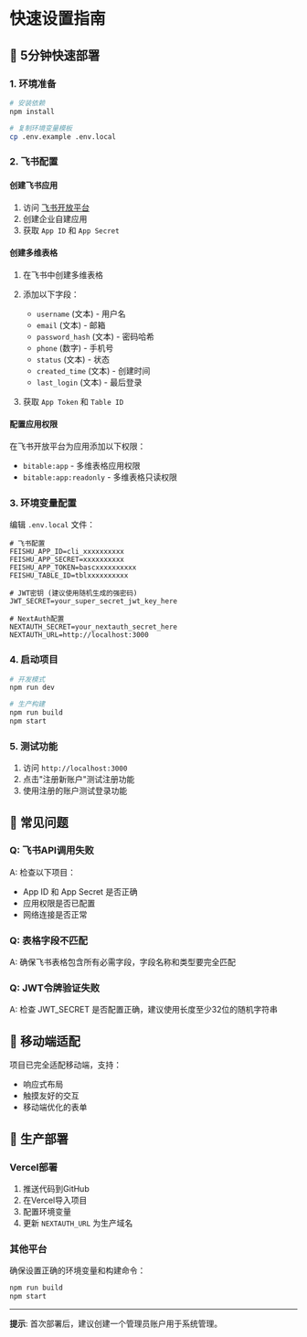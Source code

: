 # 快速设置指南

## 🚀 5分钟快速部署

### 1. 环境准备
```bash
# 安装依赖
npm install

# 复制环境变量模板
cp .env.example .env.local
```

### 2. 飞书配置

#### 创建飞书应用
1. 访问 [飞书开放平台](https://open.feishu.cn/)
2. 创建企业自建应用
3. 获取 `App ID` 和 `App Secret`

#### 创建多维表格
1. 在飞书中创建多维表格
2. 添加以下字段：
   - `username` (文本) - 用户名
   - `email` (文本) - 邮箱
   - `password_hash` (文本) - 密码哈希
   - `phone` (数字) - 手机号
   - `status` (文本) - 状态
   - `created_time` (文本) - 创建时间
   - `last_login` (文本) - 最后登录

3. 获取 `App Token` 和 `Table ID`

#### 配置应用权限
在飞书开放平台为应用添加以下权限：
- `bitable:app` - 多维表格应用权限
- `bitable:app:readonly` - 多维表格只读权限

### 3. 环境变量配置

编辑 `.env.local` 文件：

```env
# 飞书配置
FEISHU_APP_ID=cli_xxxxxxxxxx
FEISHU_APP_SECRET=xxxxxxxxxx
FEISHU_APP_TOKEN=bascxxxxxxxxxx
FEISHU_TABLE_ID=tblxxxxxxxxxx

# JWT密钥 (建议使用随机生成的强密码)
JWT_SECRET=your_super_secret_jwt_key_here

# NextAuth配置
NEXTAUTH_SECRET=your_nextauth_secret_here
NEXTAUTH_URL=http://localhost:3000
```

### 4. 启动项目

```bash
# 开发模式
npm run dev

# 生产构建
npm run build
npm start
```

### 5. 测试功能

1. 访问 `http://localhost:3000`
2. 点击"注册新账户"测试注册功能
3. 使用注册的账户测试登录功能

## 🔧 常见问题

### Q: 飞书API调用失败
A: 检查以下项目：
- App ID 和 App Secret 是否正确
- 应用权限是否已配置
- 网络连接是否正常

### Q: 表格字段不匹配
A: 确保飞书表格包含所有必需字段，字段名称和类型要完全匹配

### Q: JWT令牌验证失败
A: 检查 JWT_SECRET 是否配置正确，建议使用长度至少32位的随机字符串

## 📱 移动端适配

项目已完全适配移动端，支持：
- 响应式布局
- 触摸友好的交互
- 移动端优化的表单

## 🚀 生产部署

### Vercel部署
1. 推送代码到GitHub
2. 在Vercel导入项目
3. 配置环境变量
4. 更新 `NEXTAUTH_URL` 为生产域名

### 其他平台
确保设置正确的环境变量和构建命令：
```bash
npm run build
npm start
```

---

**提示**: 首次部署后，建议创建一个管理员账户用于系统管理。